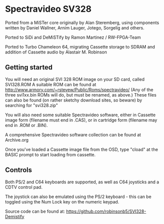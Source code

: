 # Spectravideo SV328 

Ported from a MiSTer core originally by Alan Steremberg, using components
written by Daniel Wallner, Arnim Lauger, Jotego, Sorgelig and others.

Ported to SiDi and DeMiSTify by Ramon Martinez / RW-FPGA-Team

Ported to Turbo Chameleon 64, migrating Cassette storage to SDRAM and addition
of Cassette audio by Alastair M. Robinson


## Getting started

You will need an original SVI 328 ROM image on your SD card, called SVI328.ROM
A suitable ROM can be found at 
http://www.armory.com/~rstevew/Public/Roms/spectravideo/
(Any of the three svi1xx.bin ROMs will do, but must be renamed, as above.)
These files can also be found (on rather sketchy download sites, so beware) by
searching for "svi328.zip"

You will also need some suitable Spectravideo software, either in Cassette
image form (filename must end in .CAS), or in cartridge form (filename may end
in .ROM or .BIN).

A comprehensive Spectravideo software collection can be found at Archive.org

Once you've loaded a Cassette image file from the OSD, type "cload" at the
BASIC prompt to start loading from cassette.


## Controls

Both PS/2 and C64 keyboards are supported, as well as C64 joysticks and a
CDTV control pad.

The joystick can also be emulated using the PS/2 keyboard - this can be
toggled using the Num Lock key on the numeric keypad.


Source code can be found at:
https://github.com/robinsonb5/SVI328-Demistify

